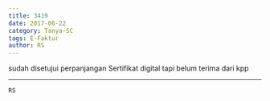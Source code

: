 ```yaml
---
title: 3419
date: 2017-06-22
category: Tanya-SC
tags: E-Faktur
author: RS
---
```


sudah disetujui perpanjangan Sertifikat digital tapi belum terima dari kpp

---



`RS`
